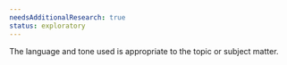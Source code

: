 ```yaml
---
needsAdditionalResearch: true
status: exploratory
---
```


The language and tone used is appropriate to the topic or subject matter.
